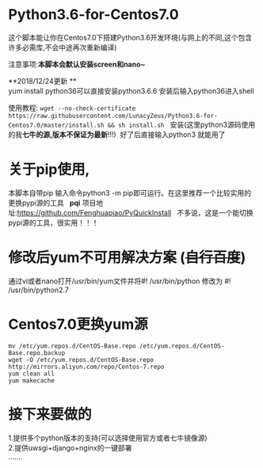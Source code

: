 # Python3.6-for-Centos7.0
这个脚本能让你在Centos7.0下搭建Python3.6开发环境(与网上的不同,这个包含许多必需库,不会中途再次重新编译)

注意事项:**本脚本会默认安装screen和nano~**

**2018/12/24更新 **  
yum install python36可以直接安装python3.6.6 安装后输入python36进入shell  
  
使用教程: 
`wget --no-check-certificate https://raw.githubusercontent.com/LunacyZeus/Python3.6-for-Centos7.0/master/install.sh && sh install.sh`
 
安装(这里python3源码使用的我**七牛的源,版本不保证为最新**!!!) 
好了后直接输入python3 就能用了

# 关于pip使用,
本脚本自带pip 输入命令python3 -m pip即可运行。在这里推荐一个比较实用的更换pypi源的工具  
**pqi** 项目地址:https://github.com/Fenghuapiao/PyQuickInstall  
不多说，这是一个能切换pypi源的工具，很实用！！！   
# 修改后yum不可用解决方案 (~~自行百度~~)
通过vi或者nano打开/usr/bin/yum文件并将#! /usr/bin/python 修改为 #! /usr/bin/python2.7

# Centos7.0更换yum源
    mv /etc/yum.repos.d/CentOS-Base.repo /etc/yum.repos.d/CentOS-Base.repo.backup
    wget -O /etc/yum.repos.d/CentOS-Base.repo http://mirrors.aliyun.com/repo/Centos-7.repo  
    yum clean all
    yum makecache  

# 接下来要做的  
1.提供多个python版本的支持(可以选择使用官方或者七牛镜像源)  
2.提供uwsgi+django+nginx的一键部署  
.......  
